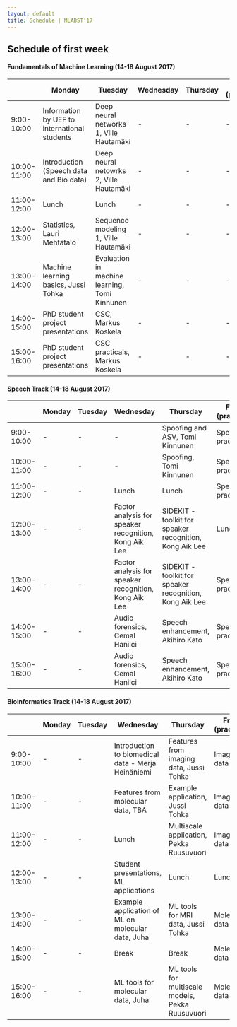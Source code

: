 ```yaml
---
layout: default
title: Schedule | MLABST'17
---
```


## Schedule of first week

#### **Fundamentals of Machine Learning** (14-18 August 2017)

| | Monday | Tuesday | Wednesday | Thursday | Friday (practicals)
--- | ---  | ---     | ---       | ---      | ---
9:00-10:00 |  Information by UEF to international students | Deep neural networks 1, Ville Hautamäki       | - | - | -
10:00-11:00 | Introduction (Speech data and Bio data)      | Deep neural netowrks 2, Ville Hautamäki       | - | - | -
11:00-12:00 | Lunch                                        | Lunch                                         | - | - | -
12:00-13:00 | Statistics, Lauri Mehtätalo                  | Sequence modeling 1, Ville Hautamäki          | - | - | -
13:00-14:00 | Machine learning basics, Jussi Tohka         | Evaluation in machine learning, Tomi Kinnunen | - | - | -
14:00-15:00 | PhD student project presentations            | CSC, Markus Koskela                           | - | - | -
15:00-16:00 | PhD student project presentations            | CSC practicals, Markus Koskela                | - | - | -

#### **Speech Track** (14-18 August 2017)

| | Monday | Tuesday | Wednesday | Thursday | Friday (practicals)
--- | ---  | ---     | ---       | ---      | ---
9:00-10:00  | - | - | - | Spoofing and ASV, Tomi Kinnunen | Speech practicals 1
10:00-11:00 | - | - | - | Spoofing, Tomi Kinnunen | Speech practicals 1
11:00-12:00 | - | - | Lunch | Lunch | Speech practicals 1
12:00-13:00 | - | - | Factor analysis for speaker recognition, Kong Aik Lee | SIDEKIT - toolkit for speaker recognition, Kong Aik Lee | Lunch
13:00-14:00 | - | - | Factor analysis for speaker recognition, Kong Aik Lee | SIDEKIT - toolkit for speaker recognition, Kong Aik Lee | Speech practicals 2
14:00-15:00 | - | - | Audio forensics, Cemal Hanilci | Speech enhancement, Akihiro Kato | Speech practicals 2
15:00-16:00 | - | - | Audio forensics, Cemal Hanilci | Speech enhancement, Akihiro Kato | Speech practicals 2
    

#### **Bioinformatics Track** (14-18 August 2017)

| | Monday | Tuesday | Wednesday | Thursday | Friday (practicals)
--- | ---  | ---     | ---       | ---      | ---
9:00-10:00  | - | - | Introduction to biomedical data - Merja Heinäniemi | Features from imaging data, Jussi Tohka | Imaging data
10:00-11:00 | - | - | Features from molecular data, TBA | Example application, Jussi Tohka | Imaging data
11:00-12:00 | - | - | Lunch | Multiscale application, Pekka Ruusuvuori| Imaging data
12:00-13:00 | - | - | Student presentations, ML applications | Lunch | Lunch
13:00-14:00 | - | - | Example application of ML on molecular data, Juha | ML tools for MRI data, Jussi Tohka| Molecular data
14:00-15:00 | - | - | Break | Break | Molecular data
15:00-16:00 | - | - | ML tools for molecular data, Juha | ML tools for multiscale models, Pekka Ruusuvuori | Molecular data

